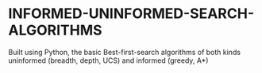 # INFORMED-UNINFORMED-SEARCH-ALGORITHMS
Built using Python, the basic Best-first-search algorithms of both kinds uninformed (breadth, depth, UCS) and informed (greedy, A*)
